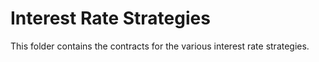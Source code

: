 # Interest Rate Strategies

This folder contains the contracts for the various interest rate strategies.
